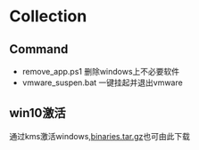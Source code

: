 # Collection
## Command
- remove_app.ps1 删除windows上不必要软件
- vmware_suspen.bat  一键挂起并退出vmware
## win10激活
通过kms激活windows,[binaries.tar.gz](https://github.com/Wind4/vlmcsd)也可由此下载
